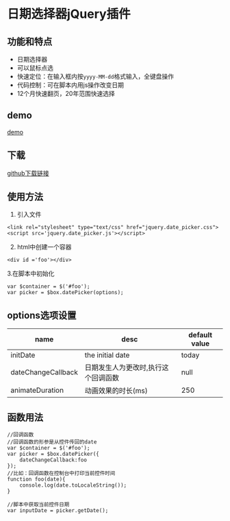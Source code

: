 # 日期选择器jQuery插件
## 功能和特点
- 日期选择器
- 可以鼠标点选
- 快速定位：在输入框内按```yyyy-MM-dd```格式输入，全键盘操作
- 代码控制：可在脚本内用js操作改变日期
- 12个月快速翻页，20年范围快速选择
## demo
[demo](http://xiaosang.net/pages/date_picker_oop/date_packer.html)
## 下载
[github下载链接](https://github.com/holynova/date_picker_plug_in)
## 使用方法
1. 引入文件
```
<link rel="stylesheet" type="text/css" href="jquery.date_picker.css">
<script src='jquery.date_picker.js'></script>
```
2. html中创建一个容器
```
<div id ='foo'></div>
```
3.在脚本中初始化
```
var $container = $('#foo');
var picker = $box.datePicker(options);
```

## options选项设置

name | desc | default value
---|---|---
initDate |the initial date| today
dateChangeCallback |日期发生人为更改时,执行这个回调函数 |null
animateDuration|动画效果的时长(ms)|250

## 函数用法

```
//回调函数
//回调函数的形参是从控件传回的date
var $container = $('#foo');
var picker = $box.datePicker({
    dateChangeCallback:foo
});
//比如：回调函数在控制台中打印当前控件时间
function foo(date){
    console.log(date.toLocaleString());
}

//脚本中获取当前控件日期
var inputDate = picker.getDate();
```

